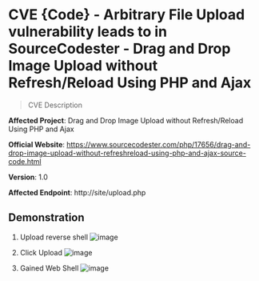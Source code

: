 # CVE {Code} - Arbitrary File Upload vulnerability leads to in SourceCodester - Drag and Drop Image Upload without Refresh/Reload Using PHP and Ajax

> CVE Description

**Affected Project**: Drag and Drop Image Upload without Refresh/Reload Using PHP and Ajax

**Official Website**: https://www.sourcecodester.com/php/17656/drag-and-drop-image-upload-without-refreshreload-using-php-and-ajax-source-code.html

**Version**: 1.0

**Affected Endpoint**: http://site/upload.php

## Demonstration
1. Upload reverse shell
![image](https://github.com/user-attachments/assets/d1f545f5-4157-4970-bc0b-d02513ba270a)

2. Click Upload
![image](https://github.com/user-attachments/assets/259628e5-92ce-491a-a24c-e62574801416)

3. Gained Web Shell
![image](https://github.com/user-attachments/assets/f3c0528d-c3e7-4b65-ab19-b7453cb3cf60)
